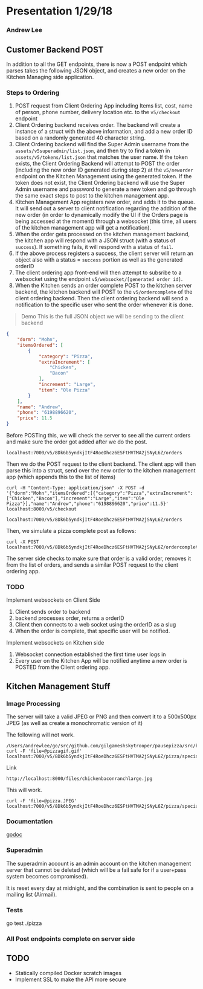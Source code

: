 # Presentation 1/29/18
### Andrew Lee

## Customer Backend POST
In addition to all the GET endpoints, there is now a POST endpoint which parses takes the following JSON object, and creates a new order on the Kitchen Managing side application.


### Steps to Ordering
1. POST request from Client Ordering App including Items list, cost, name of person, phone number, delivery location etc. to the `v5/checkout` endpoint
2. Client Ordering backend receives order. The backend will create a instance of a struct with the above information, and add a new order ID based on a randomly generated 40 character string.
3. Client Ordering backend will find the Super Admin username from the `assets/v5superadmin/list.json`, and then try to find a token in `assets/v5/tokens/list.json` that matches the user name. If the token exists, the Client Ordering Backend will attempt to POST the order (including the new order ID generated during step 2) at the `v5/neworder` endpoint on the Kitchen Management using the generated token. If the token does not exist, the Client Ordering backend will use the Super Admin username and password to generate a new token and go through the same exact steps to post to the kitchen management app.
4. Kitchen Management App registers new order, and adds it to the queue. It will send out a server to client notification regarding the addition of the new order (in order to dynamically modify the UI if the Orders page is being accessed at the moment) through a websocket (this time, all users of the kitchen management app will get a notification).
5. When the order gets processed on the kitchen management backend, the kitchen app will respond with a JSON struct (with a status of `success`). If something fails, it will respond with a status of `fail`.
6. If the above process registers a success, the client server will return an object also with a status = `success` portion as well as the generated orderID
7. The client ordering app front-end will then attempt to subsribe to a websocket using the endpoint `v5/websocket/[generated order id]`.
8. When the Kitchen sends an order complete POST to the kitchen server backend, the kitchen backend will POST to the `v5/ordercomplete` of the client ordering backend. Then the client ordering backend will send a notification to the specific user who sent the order whenever it is done.

> Demo
This is the full JSON object we will be sending to the client backend
```json
{
	"dorm": "Mohn",
	"itemsOrdered": [
		{
			"category": "Pizza",
			"extraIncrement": [
				"Chicken",
				"Bacon"
			],
			"increment": "Large",
			"item": "Ole Pizza"
		}
	],
	"name": "Andrew",
	"phone": "6198896620",
	"price": 11.5
}
```


Before POSTing this, we will check the server to see all the current orders and make sure the order got added after we do the post.


```
localhost:7000/v5/8Dk6b5yndkjItF4RoeDhcz6ESFtHVTMA2jSNyL6Z/orders
```

Then we do the POST request to the client backend.
The client app will then parse this into a struct, send over the new order to the kitchen management app (which appends this to the list of items)


```
curl -H "Content-Type: application/json" -X POST -d '{"dorm":"Mohn","itemsOrdered":[{"category":"Pizza","extraIncrement":["Chicken","Bacon"],"increment":"Large","item":"Ole Pizza"}],"name":"Andrew","phone":"6198896620","price":11.5}' localhost:8000/v5/checkout
```

```
localhost:7000/v5/8Dk6b5yndkjItF4RoeDhcz6ESFtHVTMA2jSNyL6Z/orders
```

Then, we simulate a pizza complete post as follows:

```
curl -X POST localhost:7000/v5/8Dk6b5yndkjItF4RoeDhcz6ESFtHVTMA2jSNyL6Z/ordercomplete/order_#
```

The server side checks to make sure that order is a valid order, removes it from the list of orders, and sends a similar POST request to the client ordering app.

### TODO
Implement websockets on Client Side
1. Client sends order to backend
2. backend processes order, returns a orderID
3. Client then connects to a web socket using the orderID as a slug
4. When the order is complete, that specific user will be notified.


Implement websockets on Kitchen side
1. Websocket connection established the first time user logs in
2. Every user on the Kitchen App will be notified anytime a new order is POSTED from the Client ordering app.

## Kitchen Management Stuff

### Image Processing



The server will take a valid JPEG or PNG and then convert it to a 500x500px JPEG (as well as create a monochromatic version of it)

The following will not work.
```
/Users/andrewlee/go/src/github.com/gilgameshskytrooper/pausepizza/src/kitchen_web_server/development/sendimage
curl -F 'file=@pizzagif.gif'  localhost:7000/v5/8Dk6b5yndkjItF4RoeDhcz6ESFtHVTMA2jSNyL6Z/pizza/specialty/Chicken_Bacon_Ranch_Pizza.Large
```

Link
```
http://localhost:8000/files/chickenbaconranchlarge.jpg
```

This will work.
```
curl -F 'file=@pizza.JPEG'  localhost:7000/v5/8Dk6b5yndkjItF4RoeDhcz6ESFtHVTMA2jSNyL6Z/pizza/specialty/Chicken_Bacon_Ranch_Pizza.Large
```

### Documentation
[godoc](https://godoc.org/github.com/gilgameshskytrooper/pausepizza/src/kitchen_web_server)

### Superadmin
The superadmin account is an admin account on the kitchen management server that cannot be deleted (which will be a fail safe for if a user+pass system becomes compromised).

It is reset every day at midnight, and the combination is sent to people on a mailing list (Airmail).

### Tests
go test ./pizza

### All Post endpoints complete on server side

## TODO
- Statically compiled Docker scratch images
- Implement SSL to make the API more secure
